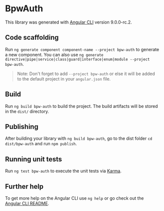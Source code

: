 # BpwAuth

This library was generated with [Angular CLI](https://github.com/angular/angular-cli) version 9.0.0-rc.2.

## Code scaffolding

Run `ng generate component component-name --project bpw-auth` to generate a new component. You can also use `ng generate directive|pipe|service|class|guard|interface|enum|module --project bpw-auth`.
> Note: Don't forget to add `--project bpw-auth` or else it will be added to the default project in your `angular.json` file. 

## Build

Run `ng build bpw-auth` to build the project. The build artifacts will be stored in the `dist/` directory.

## Publishing

After building your library with `ng build bpw-auth`, go to the dist folder `cd dist/bpw-auth` and run `npm publish`.

## Running unit tests

Run `ng test bpw-auth` to execute the unit tests via [Karma](https://karma-runner.github.io).

## Further help

To get more help on the Angular CLI use `ng help` or go check out the [Angular CLI README](https://github.com/angular/angular-cli/blob/master/README.md).
